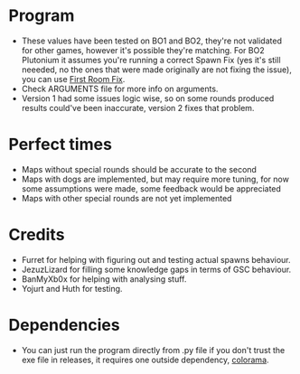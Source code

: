 # Program
- These values have been tested on BO1 and BO2, they're not validated for other games, however it's possible they're matching. For BO2 Plutonium it assumes you're running a correct Spawn Fix (yes it's still neeeded, no the ones that were made originally are not fixing the issue), you can use [First Room Fix](https://github.com/Zi0MIX/T6-FIRST-ROOM-FIX).
- Check ARGUMENTS file for more info on arguments.
- Version 1 had some issues logic wise, so on some rounds produced results could've been inaccurate, version 2 fixes that problem.

# Perfect times
- Maps without special rounds should be accurate to the second
- Maps with dogs are implemented, but may require more tuning, for now some assumptions were made, some feedback would be appreciated
- Maps with other special rounds are not yet implemented

# Credits
- Furret for helping with figuring out and testing actual spawns behaviour.
- JezuzLizard for filling some knowledge gaps in terms of GSC behaviour.
- BanMyXb0x for helping with analysing stuff.
- Yojurt and Huth for testing.

# Dependencies
- You can just run the program directly from .py file if you don't trust the exe file in releases, it requires one outside dependency, [colorama](https://pypi.org/project/colorama/).